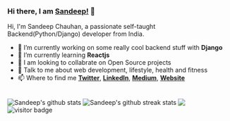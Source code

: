 ### Hi there, I am [Sandeep!](https://sandeep-chauhan.com) 👋

<!-- <br /> -->

Hi, I'm Sandeep Chauhan, a passionate self-taught Backend(Python/Django) developer from India.

- 🔭 I’m currently working on some really cool backend stuff with **Django**
- 🌱 I’m currently learning **Reactjs**
- 👯 I am looking to collabrate on Open Source projects
- 💬 Talk to me about web development, lifestyle, health and fitness
- 📫 Where to find me **[Twitter](https://twitter.com/sandeepsajan0)**, **[LinkedIn](https://www.linkedin.com/in/sandeepsajan0/)**, **[Medium](https://sandeepsajan0.medium.com)**, **[Website](https://sandeep-chauhan.com)**

<br />

<img align="center" src="https://github-readme-stats-anuraghazra1.vercel.app/api?username=sandeepsajan0&show_icons=true&include_all_commits=true&theme=material-palenight&count_private=true" alt="Sandeep's github stats" />

<img align="center" src="https://github-readme-streak-stats.herokuapp.com/?user=sandeepsajan0&theme=material-palenight&hide_border=true" alt="Sandeep's github streak stats" />
<img align="center" src="https://github-readme-stats-anuraghazra1.vercel.app/api/top-langs/?username=sandeepsajan0&layout=compact&theme=material-palenight" />

<img src="https://visitor-badge.glitch.me/badge?page_id=sandeepsajan0.sandeepsajan0" alt="visitor badge"/>

<!-- <img src="https://gitwar.herokuapp.com/badge?username=sandeepsajan0&color=green&label=profile+views" alt="Profile visitor badge" /> -->
